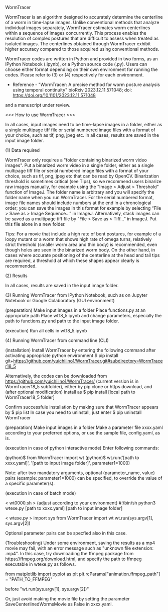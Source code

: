 WormTracer

WormTracer is an algorithm designed to accurately determine the centerline of a worm in time-lapse images. Unlike conventional methods that analyze individual images separately, WormTracer estimates worm centerlines within a sequence of images concurrently. This process enables the resolution of complex postures that are difficult to assess when treated as isolated images. The centerlines obtained through WormTracer exhibit higher accuracy compared to those acquired using conventional methods.

WormTracer codes are written in Python and provided in two forms, as an IPython Notebook (.ipynb), or a Python source code (.py). Users can choose either format depending on their own environment for running the codes. Please refer to (3) or (4) respectively for each environment.

- Reference -
"WormTracer: A precise method for worm posture analysis using temporal continuity"
bioRxiv 2023.12.11.571048; doi: https://doi.org/10.1101/2023.12.11.571048

and a manuscript under review.

<<< How to use WormTracer >>>

In all cases, input images need to be time-lapse images in a folder, either as a single multipage tiff file or serial numbered image files with a format of your choice, such as tif, png, jpeg etc.
In all cases, results are saved in the input image folder.

(1) Data required

WormTracer only requires a "folder containing binarized worm video images".
Put a binarized worm video in a single folder, either as a single multipage tiff file or serial numbered image files with a format of your choice, such as tif, png, jpeg etc that can be read by OpenCV. Binarization threshold is sometimes critical (see Tips), so we recommend users binarize raw images manually, for example using the "Image > Adjust > Threshold" function of ImageJ. The folder name is arbitrary and you will specify the folder name when you run WormTracer. For the serial numbered format, image file names should include numbers at the end in a chronological order; you can save the images in this format for example by selecting “File > Save as > Image Sequence...” in ImageJ. Alternatively, stack images can be saved as a multipage tiff file by "File > Save as > Tiff..." in ImageJ. Put this file alone in a new folder.

Tips: For a movie that include a high rate of bent postures, for example of a loopy mutant or a worm that shows high rate of omega turns, relatively strict threshold (smaller worm area and thin body) is recommended, even though holes are seen in the binarized worm body. On the other hand, in cases where accurate positioning of the centerline at the head and tail tips are required, a threshold at which these shapes appear clearly is recommended.

(2) Results

In all cases, results are saved in the input image folder.

(3) Running WormTracer from IPython Notebook, such as on Jupyter Notebook or Google Colaboratory (GUI environment)

(preparation)
Make input images in a folder
Place functions.py at an appropriate path
Place wt18_5.ipynb and change parameters, especially the path to functions.py and path to the input image folder.

(execution)
Run all cells in wt18_5.ipynb

(4) Running WormTracer from command line (CLI)

(installation)
Install WormTracer by entering the following command after activating appropriate python environment
$ pip install git+https://github.com/yuichiiino1/WormTracer.git#subdirectory=WormTracer18_5

Alternatively, the codes can be downloaded from https://github.com/yuichiiino1/WormTracer/ (current version is in WormTracer18_5 subfolder), either by pip clone or https download, and (after optional modification) install as
$ pip install [local path to WormTracer18_5 folder]

Confirm successfule installation by making sure that WormTracer appears by $ pip list
In case you need to uninstall, just enter $ pip uninstall WormTracer

(preparation)
Make input images in a folder
Make a parameter file xxxx.yaml according to your preferred options, or use the sample file, config.yaml, as is.

(execution in case of python interactive mode)
Enter following commands:

(python)$ from WormTracer import wt
(python)$ wt.run('[path to xxxx.yaml]', '[path to input image folder]', parameter1=1000)

Note: after two mandatory arguments, optional (parameter_name, value) pairs (example: parameter1=1000) can be specified, to override the value of a specific parameter(s).

(execution in case of batch mode)

< wt0000.sh > (adjust according to your environment)
#!/bin/sh
python3 wtexe.py [path to xxxx.yaml] [path to input image folder]

< wtexe.py >
import sys
from WormTracer import wt
wt.run(sys.argv[1], sys.argv[2])

Optional parameter pairs can be specfied also in this case.

(Troubleshooting)
Under some environment, saving the results as a mp4 movie may fail, with an error message such as "unknown file extension: .mp4". In this case, try downloading the ffmpeg package from https://ffmpeg.org/download.html, and specify the path to ffmpeg executable in wtexe.py as follows.

from matplotlib import pyplot as plt
plt.rcParams["animation.ffmpeg_path"] = "PATH_TO_FFMPEG"

before "wt.run(sys.argv[1], sys.argv[2])"

Or, just avoid making the movie file by setting the parameter SaveCenterlinedWormsMovie as False in xxxx.yaml.



